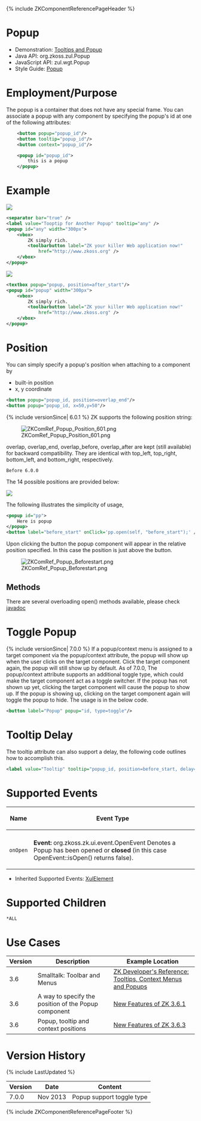 {% include ZKComponentReferencePageHeader %}

# Popup

- Demonstration: [Tooltips and Popup](http://www.zkoss.org/zkdemo/popup)
- Java API: <javadoc>org.zkoss.zul.Popup</javadoc>
- JavaScript API: <javadoc directory="jsdoc">zul.wgt.Popup</javadoc>
- Style Guide: [
  Popup](ZK_Style_Guide/XUL_Component_Specification/Popup)

# Employment/Purpose

The popup is a container that does not have any special frame. You can
associate a popup with any component by specifying the popup's id at one
of the following attributes:

``` xml
    <button popup="popup_id"/>
    <button tooltip="popup_id"/>
    <button context="popup_id"/>

    <popup id="popup_id">
        this is a popup
    </popup>
```

# Example

![](ZKComRef_Popup.PNG)

``` xml
<separator bar="true" />
<label value="Tooptip for Another Popup" tooltip="any" />
<popup id="any" width="300px">
    <vbox>
        ZK simply rich.
        <toolbarbutton label="ZK your killer Web application now!"
            href="http://www.zkoss.org" />
    </vbox>
</popup>
```

![](ZKComRef_Popup2.PNG)

``` xml
<textbox popup="popup, position=after_start"/>
<popup id="popup" width="300px">
    <vbox>
        ZK simply rich.
        <toolbarbutton label="ZK your killer Web application now!"
            href="http://www.zkoss.org" />
    </vbox>
</popup>
```

# Position

You can simply specify a popup's position when attaching to a component
by

- built-in position
- x, y coordinate

``` XML
<button popup="popup_id, position=overlap_end"/>
<button popup="popup_id, x=50,y=50"/>
```

{% include versionSince\| 6.0.1 %} ZK supports the following position
string:

<figure>
<img src="ZKComRef_Popup_Position_601.png"
title="ZKComRef_Popup_Position_601.png" />
<figcaption>ZKComRef_Popup_Position_601.png</figcaption>
</figure>

overlap, overlap_end, overlap_before, overlap_after are kept (still
available) for backward compatibility. They are identical with top_left,
top_right, bottom_left, and bottom_right, respectively.

`Before 6.0.0`

The 14 possible positions are provided below:

![](ZKComRef_Popup_Position.png)

The following illustrates the simplicity of usage,

``` xml
<popup id="pp">
    Here is popup
</popup>
<button label="before_start" onClick='pp.open(self, "before_start");' />
```

Upon clicking the button the popup component will appear in the relative
position specified. In this case the position is just above the button.

<figure>
<img src="ZKComRef_Popup_Beforestart.png"
title="ZKComRef_Popup_Beforestart.png" />
<figcaption>ZKComRef_Popup_Beforestart.png</figcaption>
</figure>

## Methods

There are several overloading open() methods available, please check
[javadoc](https://www.zkoss.org/javadoc/latest/zk/org/zkoss/zul/Popup.html)

# Toggle Popup

{% include versionSince\| 7.0.0 %} If a popup/context menu is assigned
to a target component via the popup/context attribute, the popup will
show up when the user clicks on the target component. Click the target
component again, the popup will still show up by default. As of 7.0.0,
The popup/context attribute supports an additional toggle type, which
could make the target component act as a toggle switcher. If the popup
has not shown up yet, clicking the target component will cause the popup
to show up. If the popup is showing up, clicking on the target component
again will toggle the popup to hide. The usage is in the below code.

``` xml
<button label="Popup" popup="id, type=toggle"/>
```

# Tooltip Delay

The tooltip attribute can also support a delay, the following code
outlines how to accomplish this.

``` xml
<label value="Tooltip" tooltip="popup_id, position=before_start, delay=500"/>
```

# Supported Events

<table>
<thead>
<tr class="header">
<th><center>
<p>Name</p>
</center></th>
<th><center>
<p>Event Type</p>
</center></th>
</tr>
</thead>
<tbody>
<tr class="odd">
<td></td>
<td></td>
</tr>
<tr class="even">
<td><center>
<p><code>onOpen</code></p>
</center></td>
<td><p><strong>Event:</strong>
<javadoc>org.zkoss.zk.ui.event.OpenEvent</javadoc> Denotes a Popup has
been opened or <strong>closed</strong> (in this case OpenEvent::isOpen()
returns false).</p></td>
</tr>
</tbody>
</table>

- Inherited Supported Events: [
  XulElement](ZK_Component_Reference/Base_Components/XulElement#Supported_Events)

# Supported Children

`*ALL`

# Use Cases

| Version | Description                                          | Example Location                                                                                                                                                                                 |
|---------|------------------------------------------------------|--------------------------------------------------------------------------------------------------------------------------------------------------------------------------------------------------|
| 3.6     | Smalltalk: Toolbar and Menus                         | [ZK Developer's Reference: Tooltips, Context Menus and Popups](ZK_Developer's_Reference/UI_Patterns/Tooltips,_Context_Menus_and_Popups)                                               |
| 3.6     | A way to specify the position of the Popup component | [New Features of ZK 3.6.1](Small_Talks/2009/April/New_Features_of_ZK_3.6.1#A_way_to_specify_the_position_of_the_Popup_component_A_way_to_specify_the_position_of_the_Popup_component) |
| 3.6     | Popup, tooltip and context positions                 | [New Features of ZK 3.6.3](Small_Talks/2009/November/New_Features_of_ZK_3.6.3#Popup.2C_tooltip_and_context_positions_Popup,_tooltip_and_context_positions)                            |

# Version History

{% include LastUpdated %}

| Version | Date     | Content                   |
|---------|----------|---------------------------|
| 7.0.0   | Nov 2013 | Popup support toggle type |

{% include ZKComponentReferencePageFooter %}
